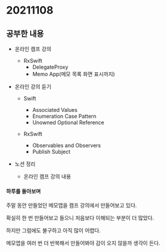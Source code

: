 # 20211108

## 공부한 내용
+ 온라인 캠프 강의
  - RxSwift
    * DelegateProxy
    * Memo App(메모 목록 화면 표시까지)
  
+ 온라인 강의 듣기
  - Swift
    * Associated Values
    * Enumeration Case Pattern
    * Unowned Optional Reference

  - RxSwift
    * Observables and Observers
    * Publish Subject
  
+ 노션 정리
  - 온라인 캠프 강의 내용

#### 하루를 돌아보며
주말 동안 만들었던 메모앱을 캠프 강의에서 만들어보고 있다.

확실히 한 번 만들어보고 들으니 처음보다 이해되는 부분이 더 많았다.

하지만 그럼에도 불구하고 아직 많이 어렵다.

메모앱을 여러 번 더 반복해서 만들어봐야 감이 오지 않을까 생각이 든다.
